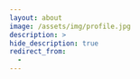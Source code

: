 ```yaml
---
layout: about
image: /assets/img/profile.jpg
description: >
hide_description: true
redirect_from:
  - 
---
```


<!--author-->